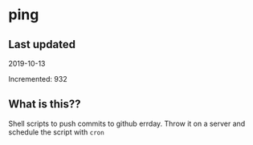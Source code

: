 # ping

## Last updated
2019-10-13

Incremented: 932

## What is this??
Shell scripts to push commits to github errday. Throw it on a server and schedule the script with `cron`
